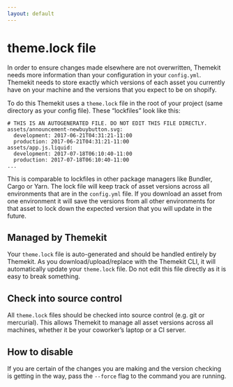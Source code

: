 ```yaml
---
layout: default
---
```


# theme.lock file

In order to ensure changes made elsewhere are not overwritten, Themekit needs more
information than your configuration in your `config.yml`. Themekit needs to store
exactly which versions of each asset you currently have on your machine and the
versions that you expect to be on shopify.

To do this Themekit uses a `theme.lock` file in the root of your project (same
directory as your config file). These “lockfiles” look like this:

```
# THIS IS AN AUTOGENERATED FILE. DO NOT EDIT THIS FILE DIRECTLY.
assets/announcement-newbuybutton.svg:
  development: 2017-06-21T04:31:21-11:00
  production: 2017-06-21T04:31:21-11:00
assets/app.js.liquid:
  development: 2017-07-18T06:10:40-11:00
  production: 2017-07-18T06:10:40-11:00
...
```

This is comparable to lockfiles in other package managers like Bundler, Cargo or Yarn.
The lock file will keep track of asset versions across all environments that are in
the `config.yml` file. If you download an asset from one environment it will save
the versions from all other environments for that asset to lock down the expected
version that you will update in the future.

## Managed by Themekit

Your `theme.lock` file is auto-generated and should be handled entirely by Themekit.
As you download/upload/replace with the Themekit CLI, it will automatically update
your `theme.lock` file. Do not edit this file directly as it is easy to break something.

## Check into source control

All `theme.lock` files should be checked into source control (e.g. git or mercurial).
This allows Themekit to manage all asset versions across all machines, whether it
be your coworker’s laptop or a CI server.

## How to disable

If you are certain of the changes you are making and the version checking is getting
in the way, pass the `--force` flag to the command you are running.
